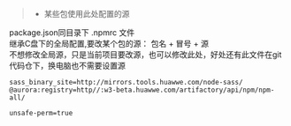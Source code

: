 > + 某些包使用此处配置的源


package.json同目录下   .npmrc 文件  
继承C盘下的全局配置,要改某个包的源：  包名 + 冒号 + 源  
不想修改全局源，只是当前项目要改源，也可以修改此处，好处还有此文件在git代码仓下，换电脑也不需要设置源
````
sass_binary_site=http://mirrors.tools.huawwe.com/node-sass/
@aurora:registry=http//:w3-beta.huawwe.com/artifactory/api/npm/npm-all/

unsafe-perm=true

````






